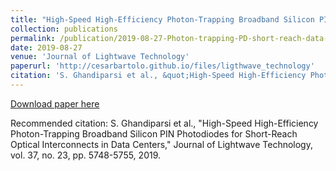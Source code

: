 ```yaml
---
title: "High-Speed High-Efficiency Photon-Trapping Broadband Silicon PIN Photodiodes for Short-Reach Optical Interconnects in Data Centers"
collection: publications
permalink: /publication/2019-08-27-Photon-trapping-PD-short-reach-data-center
date: 2019-08-27
venue: 'Journal of Lightwave Technology'
paperurl: 'http://cesarbartolo.github.io/files/ligthwave_technology'
citation: 'S. Ghandiparsi et al., &quot;High-Speed High-Efficiency Photon-Trapping Broadband Silicon PIN Photodiodes for Short-Reach Optical Interconnects in Data Centers,&quot; Journal of Lightwave Technology, vol. 37, no. 23, pp. 5748-5755, 2019.'
---
```

[Download paper here](http://cesarbartolo.github.io/files/ligthwave_technology)

Recommended citation: S. Ghandiparsi et al., "High-Speed High-Efficiency Photon-Trapping Broadband Silicon PIN Photodiodes for Short-Reach Optical Interconnects in Data Centers," Journal of Lightwave Technology, vol. 37, no. 23, pp. 5748-5755, 2019.